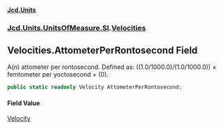 #### [Jcd.Units](index.md 'index')
### [Jcd.Units.UnitsOfMeasure.SI](Jcd.Units.UnitsOfMeasure.SI.md 'Jcd.Units.UnitsOfMeasure.SI').[Velocities](Velocities.md 'Jcd.Units.UnitsOfMeasure.SI.Velocities')

## Velocities.AttometerPerRontosecond Field

A(n) attometer per rontosecond. Defined as: ((1.0/1000.0)/(1.0/1000.0)) × femtometer per yoctosecond + (0).

```csharp
public static readonly Velocity AttometerPerRontosecond;
```

#### Field Value
[Velocity](Velocity.md 'Jcd.Units.UnitTypes.Velocity')